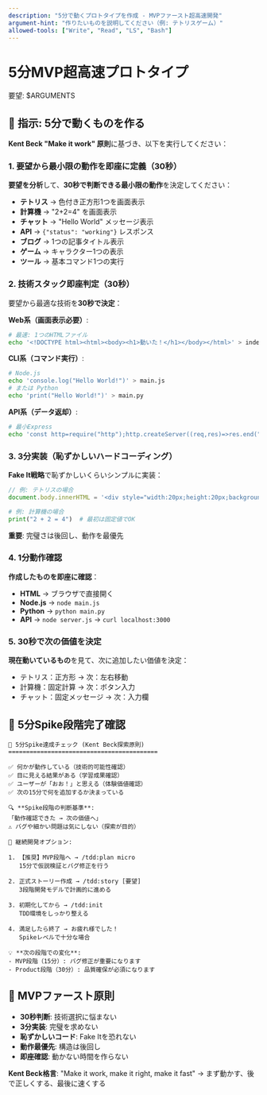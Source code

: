 ```yaml
---
description: "5分で動くプロトタイプを作成 - MVPファースト超高速開発"
argument-hint: "作りたいものを説明してください（例: テトリスゲーム）"
allowed-tools: ["Write", "Read", "LS", "Bash"]
---
```


# 5分MVP超高速プロトタイプ

要望: $ARGUMENTS

## 🚀 指示: 5分で動くものを作る

**Kent Beck "Make it work" 原則**に基づき、以下を実行してください：

### 1. 要望から最小限の動作を即座に定義（30秒）

**要望を分析**して、**30秒で判断できる最小限の動作**を決定してください：

- **テトリス** → 色付き正方形1つを画面表示
- **計算機** → "2+2=4" を画面表示
- **チャット** → "Hello World" メッセージ表示
- **API** → `{"status": "working"}` レスポンス
- **ブログ** → 1つの記事タイトル表示
- **ゲーム** → キャラクター1つの表示
- **ツール** → 基本コマンド1つの実行

### 2. 技術スタック即座判定（30秒）

要望から最適な技術を**30秒で決定**：

**Web系（画面表示必要）**:
```bash
# 最速: 1つのHTMLファイル
echo '<!DOCTYPE html><html><body><h1>動いた！</h1></body></html>' > index.html
```

**CLI系（コマンド実行）**:
```bash
# Node.js
echo 'console.log("Hello World!")' > main.js
# または Python
echo 'print("Hello World!")' > main.py
```

**API系（データ返却）**:
```bash
# 最小Express
echo 'const http=require("http");http.createServer((req,res)=>res.end("Working!")).listen(3000)' > server.js
```

### 3. 3分実装（恥ずかしいハードコーディング）

**Fake It戦略**で恥ずかしいくらいシンプルに実装：

```javascript
// 例: テトリスの場合
document.body.innerHTML = '<div style="width:20px;height:20px;background:red;margin:100px"></div>';
```

```python
# 例: 計算機の場合
print("2 + 2 = 4")  # 最初は固定値でOK
```

**重要**: 完璧さは後回し、動作を最優先

### 4. 1分動作確認

**作成したものを即座に確認**：

- **HTML** → ブラウザで直接開く
- **Node.js** → `node main.js`
- **Python** → `python main.py`
- **API** → `node server.js` → `curl localhost:3000`

### 5. 30秒で次の価値を決定

**現在動いているもの**を見て、次に追加したい価値を決定：

- テトリス：正方形 → 次：左右移動
- 計算機：固定計算 → 次：ボタン入力
- チャット：固定メッセージ → 次：入力欄

## 🎯 5分Spike段階完了確認

```text
🎉 5分Spike達成チェック (Kent Beck探索原則)
==========================================

✅ 何かが動作している（技術的可能性確認）
✅ 目に見える結果がある（学習成果確認）
✅ ユーザーが「おお！」と思える（体験価値確認）
✅ 次の15分で何を追加するか決まっている

🔍 **Spike段階の判断基準**:
「動作確認できた → 次の価値へ」
⚠️ バグや細かい問題は気にしない（探索が目的）

🚀 継続開発オプション:

1. 【推奨】MVP段階へ → /tdd:plan micro
   15分で仮説検証とバグ修正を行う
   
2. 正式ストーリー作成 → /tdd:story [要望]
   3段階開発モデルで計画的に進める
   
3. 初期化してから → /tdd:init
   TDD環境をしっかり整える
   
4. 満足したら終了 → お疲れ様でした！
   Spikeレベルで十分な場合

💡 **次の段階での変化**:
- MVP段階（15分）: バグ修正が重要になります
- Product段階（30分）: 品質確保が必須になります
```

## 🚨 MVPファースト原則

- **30秒判断**: 技術選択に悩まない
- **3分実装**: 完璧を求めない
- **恥ずかしいコード**: Fake Itを恐れない
- **動作最優先**: 構造は後回し
- **即座確認**: 動かない時間を作らない

**Kent Beck格言**: "Make it work, make it right, make it fast"
→ まず動かす、後で正しくする、最後に速くする